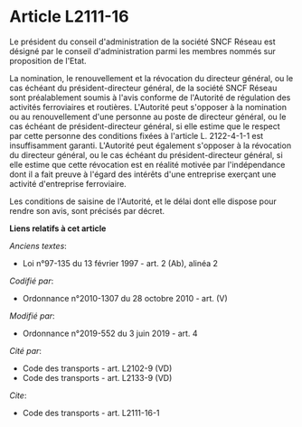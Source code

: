 # Article L2111-16

Le président du conseil d'administration de la société SNCF Réseau est désigné par le conseil d'administration parmi les
membres nommés sur proposition de l'Etat.

La nomination, le renouvellement et la révocation du directeur général, ou le cas échéant du président-directeur général, de
la société SNCF Réseau sont préalablement soumis à l'avis conforme de l'Autorité de régulation des activités ferroviaires et
routières. L'Autorité peut s'opposer à la nomination ou au renouvellement d'une personne au poste de directeur général, ou le
cas échéant de président-directeur général, si elle estime que le respect par cette personne des conditions fixées à
l'article L. 2122-4-1-1 est insuffisamment garanti. L'Autorité peut également s'opposer à la révocation du directeur général,
ou le cas échéant du président-directeur général, si elle estime que cette révocation est en réalité motivée par
l'indépendance dont il a fait preuve à l'égard des intérêts d'une entreprise exerçant une activité d'entreprise ferroviaire.

Les conditions de saisine de l'Autorité, et le délai dont elle dispose pour rendre son avis, sont précisés par décret.

**Liens relatifs à cet article**

_Anciens textes_:

  - Loi n°97-135 du 13 février 1997 - art. 2 (Ab), alinéa 2

_Codifié par_:

  - Ordonnance n°2010-1307 du 28 octobre 2010 - art. (V)

_Modifié par_:

  - Ordonnance n°2019-552 du 3 juin 2019 - art. 4

_Cité par_:

  - Code des transports - art. L2102-9 (VD)
  - Code des transports - art. L2133-9 (VD)

_Cite_:

  - Code des transports - art. L2111-16-1
